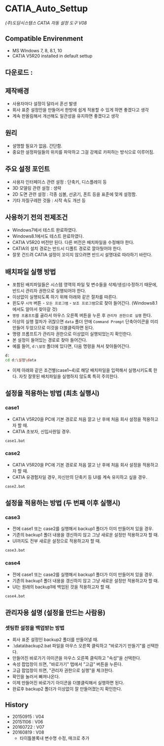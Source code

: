 

# CATIA_Auto_Settup

_(주)도담시스템스 CATIA 자동 설정 도구 V08_



## Compatible Envirenment
* MS WIndows 7, 8, 8.1, 10
* CATIA V5R20 installed in default settup


## 다운로드 : 


## 제작배경
* 사용자마다 설정이 달라서 혼선 발생
* 회사 표준 설정안을 만들어서 한방에 쉽게 적용할 수 있게 하면 좋겠다고 생각
* 계속 판올림해서 개선해도 일관성을 유지하면 좋겠다고 생각


## 원리
* 설명할 필요가 없음.  간단함.
* 중요한 설정파일들의 위치를 파악하고 그걸 강제로 카피하는 방식으로 이루어짐.


## 주요 설정 포인트
* 사용자 인터페이스 관련 설정 : 단축키, 디스플레이 등
* 3D 모델링 관련 설정 : 생략
* 2D 도면 관련 설정 : 각종 심볼, 선굵기, 폰트 등을 표준에 맞게 설정함.
* 기타 자질구레한 것들 : 시작 속도 개선 등


## 사용하기 전의 전제조건
* Windows7에서 테스트 완료하였다.
* Windows8.1에서도 테스트 완료하였다.
* CATIA V5R20 버전만 된다.  다른 버전은 배치파일을 수정해야 한다.
* CATIA의 설치 경로는 반드시 디폴트 경로로 깔아뒀어야 한다.
* 잘못 건드려 CATIA 설정이 꼬이지 않으려면 반드시 설명대로 따라하기 바란다.


## 배치파일 실행 방법
* 포함된 배치파일들은 시스템 영역의 파일 및 변수들을 삭제/생성/수정하기 때문에, 반드시 관리자 권한으로 실행되어야 한다.
* 이상없이 실행되도록 하기 위해 아래와 같은 절차를 따른다.
* 윈도우 `시작` 버튼 - `모든 프로그램` - `보조 프로그램`으로 찾아 들어간다.  (Windows8.1에서도 알아서 찾아갈 것)
* `명령 프롬프트`를 골라서 마우스 오른쪽 버튼을 누른 후 `관리자 권한으로 실행` 한다.
* 이상의 실행 절차가 귀챦으면 `data` 폴더 안에 `Command Prompt` 단축아이콘을 미리 만들어 두었으므로 이것을 더블클릭하면 된다.
* 명령 프롬프트가 관리자 권한으로 이상없이 실행되었는지 확인한다.
* 본 설정이 들어있는 경로로 찾아 들어간다.
* 예를 들어, `d:\설정` 폴더에 있다면, 다음 명령을 쳐서 찾아들어간다.

```bash
d:
cd d:\설정\data
```

* 이제 아래와 같은 조건별(case1~4)로 해당 배치파일을 입력해서 실행시키도록 한다.  자칫 잘못된 배치파일을 실행하지 않도록 특히 주의한다.


## 설정을 적용하는 방법 (최초 실행시)

### case1
* CATIA V5R20을 PC에 기본 경로로 처음 깔고 난 후에 처음 회사 설정을 적용하고자 할 때.
* CATIA 초보자, 신입사원일 경우.
```bash
case1.bat
```


### case2
* CATIA V5R20을 PC에 기본 경로로 처음 깔고 난 후에 처음 회사 설정을 적용하고자 할 때.
* CATIA 유경험자일 경우, 자신만의 단축키 등 UI를 계속 유지하고 싶을 경우.
```bash
case2.bat
```



## 설정을 적용하는 방법 (두 번째 이후 실행시)

### case3
* 전에 case1 또는 case2를 실행해서 backup1 폴더가 이미 만들어져 있을 경우.
* 기존의 backup1 폴더 내용을 갱신하지 않고 그냥 새로운 설정만 적용하고자 할 때.
* UI까지도 전부 새로운 설정으로 적용하고자 할 때.
```bash
case3.bat
```

### case4
* 전에 case1 또는 case2를 실행해서 backup1 폴더가 이미 만들어져 있을 경우.
* 기존의 backup1 폴더 내용을 갱신하지 않고 그냥 새로운 설정만 적용하고자 할 때.
* UI는 원래의 backup1에 백업된 것을 적용하고자 할 때.
```bash
case4.bat
```



##  관리자용 설명 (설정을 만드는 사람용)

### 셋팅한 설정을 백업받는 방법
* 회사 표준 설정인 backup2 폴더를 만들어낼 때.
* .\data\backup2.bat 파일을 마우스 오른쪽 클릭하고 "바로가기 만들기"를 선택한다.
* 만들어진 바로가기 아이콘을 마우스 오른쪽 클릭하고 "속성"을 선택한다.
* 속성 팝업창이 뜨면, "바로가기" 탭에서 "고급" 버튼을 누른다.
* 고급 팝업창이 뜨면, "관리자 권한으로 실행"을 체크한다.
* 확인을 눌러서 빠져나온다.
* 이제 만들어진 바로가기 아이콘을 더블클릭해서 실행하면 된다.
* 완료후 backup2 폴더가 이상없이 잘 만들어졌는지 확인한다.


## History
* 20150915 : V04
* 20151106 : V06
* 20160722 : V07
* 20160819 : V08
  - 타이틀블록내 변수명 수정, 매크로 추가

